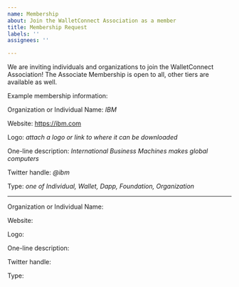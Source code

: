 ```yaml
---
name: Membership
about: Join the WalletConnect Association as a member
title: Membership Request
labels: ''
assignees: ''

---
```


We are inviting individuals and organizations to join the WalletConnect Association! The Associate Membership is open to all, other tiers are available as well.

Example membership information:

Organization or Individual Name:
_IBM_

Website:
https://ibm.com

Logo:
_attach a logo or link to where it can be downloaded_

One-line description:
_International Business Machines makes global computers_

Twitter handle:
_@ibm_

Type:
_one of Individual, Wallet, Dapp, Foundation, Organization_

---

Organization or Individual Name:

Website: 

Logo:

One-line description: 

Twitter handle:

Type:
